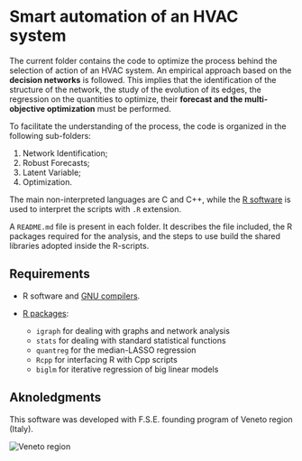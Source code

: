 # Smart automation of an HVAC system

The current folder contains the code to optimize the process behind the selection of action of an HVAC system. An empirical approach based on the **decision networks** is followed. This implies that the identification of the structure of the network, the study of the evolution of its edges, the regression on the quantities to optimize, their **forecast and the multi-objective optimization** must be performed.

To facilitate the understanding of the process, the code is organized in the following sub-folders:
 1. Network Identification;
 2. Robust Forecasts;
 3. Latent Variable;
 4. Optimization.

The main non-interpreted languages are C and C++, while the [R software](http://www.r-project.org/) is used to interpret the scripts with `.R` extension.

A `README.md` file is present in each folder. It describes the file included, the R packages required for the analysis, and the steps to use build the shared libraries adopted inside the R-scripts.

## Requirements

 * R software and [GNU compilers](https://gcc.gnu.org/).

 * [R packages](http://cran.r-project.org/):
     * `igraph` for dealing with graphs and network analysis
     * `stats` for dealing with standard statistical functions
     * `quantreg` for the median-LASSO regression
     * `Rcpp` for interfacing R with Cpp scripts
     * `biglm` for iterative regression of big linear models

## Aknoledgments

This software was developed with F.S.E. founding program of Veneto region (Italy).

![Veneto region](https://salute.regione.veneto.it/portal-web-theme/images/custom/logo-regione.png)
